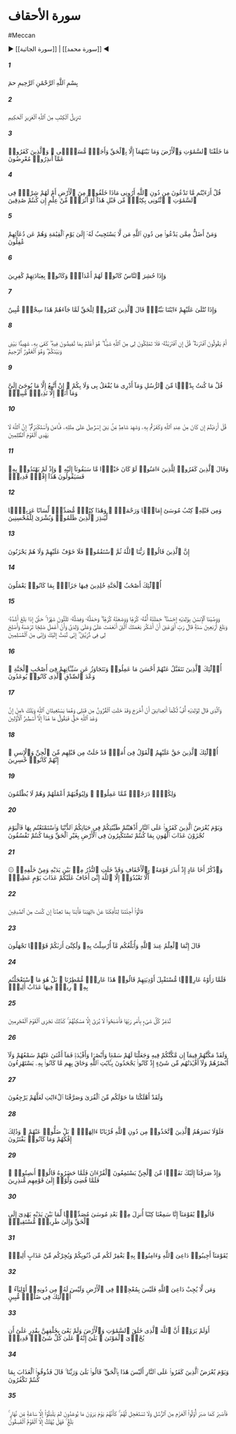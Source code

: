 # سورة الأحقاف
#Meccan
▶ [[سورة الجاثية]] | [[سورة محمد]] ◀
##### 1
<span class="ayah hovertext" data-hover="Ha-Mim.">بِسْمِ ٱللَّهِ ٱلرَّحْمَٰنِ ٱلرَّحِيمِ حمٓ</span>
##### 2
<span class="ayah hovertext" data-hover="The Revelation of the Book is from Allah the Exalted in Power, Full of Wisdom.">تَنزِيلُ ٱلْكِتَٰبِ مِنَ ٱللَّهِ ٱلْعَزِيزِ ٱلْحَكِيمِ</span>
##### 3
<span class="ayah hovertext" data-hover="We created not the heavens and the earth and all between them but for just ends, and for a Term Appointed: But those who reject Faith turn away from that whereof they are warned.">مَا خَلَقْنَا ٱلسَّمَٰوَٰتِ وَٱلْأَرْضَ وَمَا بَيْنَهُمَآ إِلَّا بِٱلْحَقِّ وَأَجَلٍۢ مُّسَمًّۭى ۚ وَٱلَّذِينَ كَفَرُوا۟ عَمَّآ أُنذِرُوا۟ مُعْرِضُونَ</span>
##### 4
<span class="ayah hovertext" data-hover="Say: 'Do ye see what it is ye invoke besides Allah? Show me what it is they have created on earth, or have they a share in the heavens bring me a book (revealed) before this, or any remnant of knowledge (ye may have), if ye are telling the truth!">قُلْ أَرَءَيْتُم مَّا تَدْعُونَ مِن دُونِ ٱللَّهِ أَرُونِى مَاذَا خَلَقُوا۟ مِنَ ٱلْأَرْضِ أَمْ لَهُمْ شِرْكٌۭ فِى ٱلسَّمَٰوَٰتِ ۖ ٱئْتُونِى بِكِتَٰبٍۢ مِّن قَبْلِ هَٰذَآ أَوْ أَثَٰرَةٍۢ مِّنْ عِلْمٍ إِن كُنتُمْ صَٰدِقِينَ</span>
##### 5
<span class="ayah hovertext" data-hover="And who is more astray than one who invokes besides Allah, such as will not answer him to the Day of Judgment, and who (in fact) are unconscious of their call (to them)?">وَمَنْ أَضَلُّ مِمَّن يَدْعُوا۟ مِن دُونِ ٱللَّهِ مَن لَّا يَسْتَجِيبُ لَهُۥٓ إِلَىٰ يَوْمِ ٱلْقِيَٰمَةِ وَهُمْ عَن دُعَآئِهِمْ غَٰفِلُونَ</span>
##### 6
<span class="ayah hovertext" data-hover="And when mankind are gathered together (at the Resurrection), they will be hostile to them and reject their worship (altogether)!">وَإِذَا حُشِرَ ٱلنَّاسُ كَانُوا۟ لَهُمْ أَعْدَآءًۭ وَكَانُوا۟ بِعِبَادَتِهِمْ كَٰفِرِينَ</span>
##### 7
<span class="ayah hovertext" data-hover="When Our Clear Signs are rehearsed to them, the Unbelievers say, of the Truth when it comes to them: 'This is evident sorcery!'">وَإِذَا تُتْلَىٰ عَلَيْهِمْ ءَايَٰتُنَا بَيِّنَٰتٍۢ قَالَ ٱلَّذِينَ كَفَرُوا۟ لِلْحَقِّ لَمَّا جَآءَهُمْ هَٰذَا سِحْرٌۭ مُّبِينٌ</span>
##### 8
<span class="ayah hovertext" data-hover="Or do they say, 'He has forged it'? Say: 'Had I forged it, then can ye obtain no single (blessing) for me from Allah. He knows best of that whereof ye talk (so glibly)! Enough is He for a witness between me and you! And he is Oft-Forgiving, Most Merciful.'">أَمْ يَقُولُونَ ٱفْتَرَىٰهُ ۖ قُلْ إِنِ ٱفْتَرَيْتُهُۥ فَلَا تَمْلِكُونَ لِى مِنَ ٱللَّهِ شَيْـًٔا ۖ هُوَ أَعْلَمُ بِمَا تُفِيضُونَ فِيهِ ۖ كَفَىٰ بِهِۦ شَهِيدًۢا بَيْنِى وَبَيْنَكُمْ ۖ وَهُوَ ٱلْغَفُورُ ٱلرَّحِيمُ</span>
##### 9
<span class="ayah hovertext" data-hover="Say: 'I am no bringer of new-fangled doctrine among the messengers, nor do I know what will be done with me or with you. I follow but that which is revealed to me by inspiration; I am but a Warner open and clear.'">قُلْ مَا كُنتُ بِدْعًۭا مِّنَ ٱلرُّسُلِ وَمَآ أَدْرِى مَا يُفْعَلُ بِى وَلَا بِكُمْ ۖ إِنْ أَتَّبِعُ إِلَّا مَا يُوحَىٰٓ إِلَىَّ وَمَآ أَنَا۠ إِلَّا نَذِيرٌۭ مُّبِينٌۭ</span>
##### 10
<span class="ayah hovertext" data-hover="Say: 'See ye? If (this teaching) be from Allah, and ye reject it, and a witness from among the Children of Israel testifies to its similarity (with earlier scripture), and has believed while ye are arrogant, (how unjust ye are!) truly, Allah guides not a people unjust.'">قُلْ أَرَءَيْتُمْ إِن كَانَ مِنْ عِندِ ٱللَّهِ وَكَفَرْتُم بِهِۦ وَشَهِدَ شَاهِدٌۭ مِّنۢ بَنِىٓ إِسْرَٰٓءِيلَ عَلَىٰ مِثْلِهِۦ فَـَٔامَنَ وَٱسْتَكْبَرْتُمْ ۖ إِنَّ ٱللَّهَ لَا يَهْدِى ٱلْقَوْمَ ٱلظَّٰلِمِينَ</span>
##### 11
<span class="ayah hovertext" data-hover="The Unbelievers say of those who believe: 'If (this Message) were a good thing, (such men) would not have gone to it first, before us!' And seeing that they guide not themselves thereby, they will say, 'this is an (old,) falsehood!'">وَقَالَ ٱلَّذِينَ كَفَرُوا۟ لِلَّذِينَ ءَامَنُوا۟ لَوْ كَانَ خَيْرًۭا مَّا سَبَقُونَآ إِلَيْهِ ۚ وَإِذْ لَمْ يَهْتَدُوا۟ بِهِۦ فَسَيَقُولُونَ هَٰذَآ إِفْكٌۭ قَدِيمٌۭ</span>
##### 12
<span class="ayah hovertext" data-hover="And before this, was the Book of Moses as a guide and a mercy: And this Book confirms (it) in the Arabic tongue; to admonish the unjust, and as Glad Tidings to those who do right.">وَمِن قَبْلِهِۦ كِتَٰبُ مُوسَىٰٓ إِمَامًۭا وَرَحْمَةًۭ ۚ وَهَٰذَا كِتَٰبٌۭ مُّصَدِّقٌۭ لِّسَانًا عَرَبِيًّۭا لِّيُنذِرَ ٱلَّذِينَ ظَلَمُوا۟ وَبُشْرَىٰ لِلْمُحْسِنِينَ</span>
##### 13
<span class="ayah hovertext" data-hover="Verily those who say, 'Our Lord is Allah,' and remain firm (on that Path),- on them shall be no fear, nor shall they grieve.">إِنَّ ٱلَّذِينَ قَالُوا۟ رَبُّنَا ٱللَّهُ ثُمَّ ٱسْتَقَٰمُوا۟ فَلَا خَوْفٌ عَلَيْهِمْ وَلَا هُمْ يَحْزَنُونَ</span>
##### 14
<span class="ayah hovertext" data-hover="Such shall be Companions of the Gardens, dwelling therein (for aye): a recompense for their (good) deeds.">أُو۟لَٰٓئِكَ أَصْحَٰبُ ٱلْجَنَّةِ خَٰلِدِينَ فِيهَا جَزَآءًۢ بِمَا كَانُوا۟ يَعْمَلُونَ</span>
##### 15
<span class="ayah hovertext" data-hover="We have enjoined on man kindness to his parents: In pain did his mother bear him, and in pain did she give him birth. The carrying of the (child) to his weaning is (a period of) thirty months. At length, when he reaches the age of full strength and attains forty years, he says, 'O my Lord! Grant me that I may be grateful for Thy favour which Thou has bestowed upon me, and upon both my parents, and that I may work righteousness such as Thou mayest approve; and be gracious to me in my issue. Truly have I turned to Thee and truly do I bow (to Thee) in Islam.'">وَوَصَّيْنَا ٱلْإِنسَٰنَ بِوَٰلِدَيْهِ إِحْسَٰنًا ۖ حَمَلَتْهُ أُمُّهُۥ كُرْهًۭا وَوَضَعَتْهُ كُرْهًۭا ۖ وَحَمْلُهُۥ وَفِصَٰلُهُۥ ثَلَٰثُونَ شَهْرًا ۚ حَتَّىٰٓ إِذَا بَلَغَ أَشُدَّهُۥ وَبَلَغَ أَرْبَعِينَ سَنَةًۭ قَالَ رَبِّ أَوْزِعْنِىٓ أَنْ أَشْكُرَ نِعْمَتَكَ ٱلَّتِىٓ أَنْعَمْتَ عَلَىَّ وَعَلَىٰ وَٰلِدَىَّ وَأَنْ أَعْمَلَ صَٰلِحًۭا تَرْضَىٰهُ وَأَصْلِحْ لِى فِى ذُرِّيَّتِىٓ ۖ إِنِّى تُبْتُ إِلَيْكَ وَإِنِّى مِنَ ٱلْمُسْلِمِينَ</span>
##### 16
<span class="ayah hovertext" data-hover="Such are they from whom We shall accept the best of their deeds and pass by their ill deeds: (They shall be) among the Companions of the Garden: a promise! of truth, which was made to them (in this life).">أُو۟لَٰٓئِكَ ٱلَّذِينَ نَتَقَبَّلُ عَنْهُمْ أَحْسَنَ مَا عَمِلُوا۟ وَنَتَجَاوَزُ عَن سَيِّـَٔاتِهِمْ فِىٓ أَصْحَٰبِ ٱلْجَنَّةِ ۖ وَعْدَ ٱلصِّدْقِ ٱلَّذِى كَانُوا۟ يُوعَدُونَ</span>
##### 17
<span class="ayah hovertext" data-hover="But (there is one) who says to his parents, 'Fie on you! Do ye hold out the promise to me that I shall be raised up, even though generations have passed before me (without rising again)?' And they two seek Allah's aid, (and rebuke the son): 'Woe to thee! Have faith! for the promise of Allah is true.' But he says, 'This is nothing but tales of the ancients!'">وَٱلَّذِى قَالَ لِوَٰلِدَيْهِ أُفٍّۢ لَّكُمَآ أَتَعِدَانِنِىٓ أَنْ أُخْرَجَ وَقَدْ خَلَتِ ٱلْقُرُونُ مِن قَبْلِى وَهُمَا يَسْتَغِيثَانِ ٱللَّهَ وَيْلَكَ ءَامِنْ إِنَّ وَعْدَ ٱللَّهِ حَقٌّۭ فَيَقُولُ مَا هَٰذَآ إِلَّآ أَسَٰطِيرُ ٱلْأَوَّلِينَ</span>
##### 18
<span class="ayah hovertext" data-hover="Such are they against whom is proved the sentence among the previous generations of Jinns and men, that have passed away; for they will be (utterly) lost.">أُو۟لَٰٓئِكَ ٱلَّذِينَ حَقَّ عَلَيْهِمُ ٱلْقَوْلُ فِىٓ أُمَمٍۢ قَدْ خَلَتْ مِن قَبْلِهِم مِّنَ ٱلْجِنِّ وَٱلْإِنسِ ۖ إِنَّهُمْ كَانُوا۟ خَٰسِرِينَ</span>
##### 19
<span class="ayah hovertext" data-hover="And to all are (assigned) degrees according to the deeds which they (have done), and in order that (Allah) may recompense their deeds, and no injustice be done to them.">وَلِكُلٍّۢ دَرَجَٰتٌۭ مِّمَّا عَمِلُوا۟ ۖ وَلِيُوَفِّيَهُمْ أَعْمَٰلَهُمْ وَهُمْ لَا يُظْلَمُونَ</span>
##### 20
<span class="ayah hovertext" data-hover="And on the Day that the Unbelievers will be placed before the Fire, (It will be said to them): 'Ye received your good things in the life of the world, and ye took your pleasure out of them: but today shall ye be recompensed with a Penalty of humiliation: for that ye were arrogant on earth without just cause, and that ye (ever) transgressed.'">وَيَوْمَ يُعْرَضُ ٱلَّذِينَ كَفَرُوا۟ عَلَى ٱلنَّارِ أَذْهَبْتُمْ طَيِّبَٰتِكُمْ فِى حَيَاتِكُمُ ٱلدُّنْيَا وَٱسْتَمْتَعْتُم بِهَا فَٱلْيَوْمَ تُجْزَوْنَ عَذَابَ ٱلْهُونِ بِمَا كُنتُمْ تَسْتَكْبِرُونَ فِى ٱلْأَرْضِ بِغَيْرِ ٱلْحَقِّ وَبِمَا كُنتُمْ تَفْسُقُونَ</span>
##### 21
<span class="ayah hovertext" data-hover="Mention (Hud) one of 'Ad's (own) brethren: Behold, he warned his people about the winding Sand-tracts: but there have been warners before him and after him: 'Worship ye none other than Allah: Truly I fear for you the Penalty of a Mighty Day.'">۞ وَٱذْكُرْ أَخَا عَادٍ إِذْ أَنذَرَ قَوْمَهُۥ بِٱلْأَحْقَافِ وَقَدْ خَلَتِ ٱلنُّذُرُ مِنۢ بَيْنِ يَدَيْهِ وَمِنْ خَلْفِهِۦٓ أَلَّا تَعْبُدُوٓا۟ إِلَّا ٱللَّهَ إِنِّىٓ أَخَافُ عَلَيْكُمْ عَذَابَ يَوْمٍ عَظِيمٍۢ</span>
##### 22
<span class="ayah hovertext" data-hover="They said: 'Hast thou come in order to turn us aside from our gods? Then bring upon us the (calamity) with which thou dost threaten us, if thou art telling the truth?'">قَالُوٓا۟ أَجِئْتَنَا لِتَأْفِكَنَا عَنْ ءَالِهَتِنَا فَأْتِنَا بِمَا تَعِدُنَآ إِن كُنتَ مِنَ ٱلصَّٰدِقِينَ</span>
##### 23
<span class="ayah hovertext" data-hover="He said: 'The Knowledge (of when it will come) is only with Allah: I proclaim to you the mission on which I have been sent: But I see that ye are a people in ignorance!'..">قَالَ إِنَّمَا ٱلْعِلْمُ عِندَ ٱللَّهِ وَأُبَلِّغُكُم مَّآ أُرْسِلْتُ بِهِۦ وَلَٰكِنِّىٓ أَرَىٰكُمْ قَوْمًۭا تَجْهَلُونَ</span>
##### 24
<span class="ayah hovertext" data-hover="Then, when they saw the (Penalty in the shape of) a cloud traversing the sky, coming to meet their valleys, they said, 'This cloud will give us rain!' 'Nay, it is the (Calamity) ye were asking to be hastened!- A wind wherein is a Grievous Penalty!">فَلَمَّا رَأَوْهُ عَارِضًۭا مُّسْتَقْبِلَ أَوْدِيَتِهِمْ قَالُوا۟ هَٰذَا عَارِضٌۭ مُّمْطِرُنَا ۚ بَلْ هُوَ مَا ٱسْتَعْجَلْتُم بِهِۦ ۖ رِيحٌۭ فِيهَا عَذَابٌ أَلِيمٌۭ</span>
##### 25
<span class="ayah hovertext" data-hover="'Everything will it destroy by the command of its Lord!' Then by the morning they - nothing was to be seen but (the ruins of) their houses! thus do We recompense those given to sin!">تُدَمِّرُ كُلَّ شَىْءٍۭ بِأَمْرِ رَبِّهَا فَأَصْبَحُوا۟ لَا يُرَىٰٓ إِلَّا مَسَٰكِنُهُمْ ۚ كَذَٰلِكَ نَجْزِى ٱلْقَوْمَ ٱلْمُجْرِمِينَ</span>
##### 26
<span class="ayah hovertext" data-hover="And We had firmly established them in a (prosperity and) power which We have not given to you (ye Quraish!) and We had endowed them with (faculties of) hearing, seeing, heart and intellect: but of no profit to them were their (faculties of) hearing, sight, and heart and intellect, when they went on rejecting the Signs of Allah; and they were (completely) encircled by that which they used to mock at!">وَلَقَدْ مَكَّنَّٰهُمْ فِيمَآ إِن مَّكَّنَّٰكُمْ فِيهِ وَجَعَلْنَا لَهُمْ سَمْعًۭا وَأَبْصَٰرًۭا وَأَفْـِٔدَةًۭ فَمَآ أَغْنَىٰ عَنْهُمْ سَمْعُهُمْ وَلَآ أَبْصَٰرُهُمْ وَلَآ أَفْـِٔدَتُهُم مِّن شَىْءٍ إِذْ كَانُوا۟ يَجْحَدُونَ بِـَٔايَٰتِ ٱللَّهِ وَحَاقَ بِهِم مَّا كَانُوا۟ بِهِۦ يَسْتَهْزِءُونَ</span>
##### 27
<span class="ayah hovertext" data-hover="We destroyed aforetime populations round about you; and We have shown the Signs in various ways, that they may turn (to Us).">وَلَقَدْ أَهْلَكْنَا مَا حَوْلَكُم مِّنَ ٱلْقُرَىٰ وَصَرَّفْنَا ٱلْءَايَٰتِ لَعَلَّهُمْ يَرْجِعُونَ</span>
##### 28
<span class="ayah hovertext" data-hover="Why then was no help forthcoming to them from those whom they worshipped as gods, besides Allah, as a means of access (to Allah)? Nay, they left them in the lurch: but that was their falsehood and their invention.">فَلَوْلَا نَصَرَهُمُ ٱلَّذِينَ ٱتَّخَذُوا۟ مِن دُونِ ٱللَّهِ قُرْبَانًا ءَالِهَةًۢ ۖ بَلْ ضَلُّوا۟ عَنْهُمْ ۚ وَذَٰلِكَ إِفْكُهُمْ وَمَا كَانُوا۟ يَفْتَرُونَ</span>
##### 29
<span class="ayah hovertext" data-hover="Behold, We turned towards thee a company of Jinns (quietly) listening to the Qur'an: when they stood in the presence thereof, they said, 'Listen in silence!' When the (reading) was finished, they returned to their people, to warn (them of their sins).">وَإِذْ صَرَفْنَآ إِلَيْكَ نَفَرًۭا مِّنَ ٱلْجِنِّ يَسْتَمِعُونَ ٱلْقُرْءَانَ فَلَمَّا حَضَرُوهُ قَالُوٓا۟ أَنصِتُوا۟ ۖ فَلَمَّا قُضِىَ وَلَّوْا۟ إِلَىٰ قَوْمِهِم مُّنذِرِينَ</span>
##### 30
<span class="ayah hovertext" data-hover="They said, 'O our people! We have heard a Book revealed after Moses, confirming what came before it: it guides (men) to the Truth and to a Straight Path.">قَالُوا۟ يَٰقَوْمَنَآ إِنَّا سَمِعْنَا كِتَٰبًا أُنزِلَ مِنۢ بَعْدِ مُوسَىٰ مُصَدِّقًۭا لِّمَا بَيْنَ يَدَيْهِ يَهْدِىٓ إِلَى ٱلْحَقِّ وَإِلَىٰ طَرِيقٍۢ مُّسْتَقِيمٍۢ</span>
##### 31
<span class="ayah hovertext" data-hover="'O our people, hearken to the one who invites (you) to Allah, and believe in him: He will forgive you your faults, and deliver you from a Penalty Grievous.">يَٰقَوْمَنَآ أَجِيبُوا۟ دَاعِىَ ٱللَّهِ وَءَامِنُوا۟ بِهِۦ يَغْفِرْ لَكُم مِّن ذُنُوبِكُمْ وَيُجِرْكُم مِّنْ عَذَابٍ أَلِيمٍۢ</span>
##### 32
<span class="ayah hovertext" data-hover="'If any does not hearken to the one who invites (us) to Allah, he cannot frustrate (Allah's Plan) on earth, and no protectors can he have besides Allah: such men (wander) in manifest error.'">وَمَن لَّا يُجِبْ دَاعِىَ ٱللَّهِ فَلَيْسَ بِمُعْجِزٍۢ فِى ٱلْأَرْضِ وَلَيْسَ لَهُۥ مِن دُونِهِۦٓ أَوْلِيَآءُ ۚ أُو۟لَٰٓئِكَ فِى ضَلَٰلٍۢ مُّبِينٍ</span>
##### 33
<span class="ayah hovertext" data-hover="See they not that Allah, Who created the heavens and the earth, and never wearied with their creation, is able to give life to the dead? Yea, verily He has power over all things.">أَوَلَمْ يَرَوْا۟ أَنَّ ٱللَّهَ ٱلَّذِى خَلَقَ ٱلسَّمَٰوَٰتِ وَٱلْأَرْضَ وَلَمْ يَعْىَ بِخَلْقِهِنَّ بِقَٰدِرٍ عَلَىٰٓ أَن يُحْۦِىَ ٱلْمَوْتَىٰ ۚ بَلَىٰٓ إِنَّهُۥ عَلَىٰ كُلِّ شَىْءٍۢ قَدِيرٌۭ</span>
##### 34
<span class="ayah hovertext" data-hover="And on the Day that the Unbelievers will be placed before the Fire, (they will be asked,) 'Is this not the Truth?' they will say, 'Yea, by our Lord!' (One will say:) 'Then taste ye the Penalty, for that ye were wont to deny (Truth)!'">وَيَوْمَ يُعْرَضُ ٱلَّذِينَ كَفَرُوا۟ عَلَى ٱلنَّارِ أَلَيْسَ هَٰذَا بِٱلْحَقِّ ۖ قَالُوا۟ بَلَىٰ وَرَبِّنَا ۚ قَالَ فَذُوقُوا۟ ٱلْعَذَابَ بِمَا كُنتُمْ تَكْفُرُونَ</span>
##### 35
<span class="ayah hovertext" data-hover="Therefore patiently persevere, as did (all) messengers of inflexible purpose; and be in no haste about the (Unbelievers). On the Day that they see the (Punishment) promised them, (it will be) as if they had not tarried more than an hour in a single day. (Thine but) to proclaim the Message: but shall any be destroyed except those who transgress?">فَٱصْبِرْ كَمَا صَبَرَ أُو۟لُوا۟ ٱلْعَزْمِ مِنَ ٱلرُّسُلِ وَلَا تَسْتَعْجِل لَّهُمْ ۚ كَأَنَّهُمْ يَوْمَ يَرَوْنَ مَا يُوعَدُونَ لَمْ يَلْبَثُوٓا۟ إِلَّا سَاعَةًۭ مِّن نَّهَارٍۭ ۚ بَلَٰغٌۭ ۚ فَهَلْ يُهْلَكُ إِلَّا ٱلْقَوْمُ ٱلْفَٰسِقُونَ</span>
